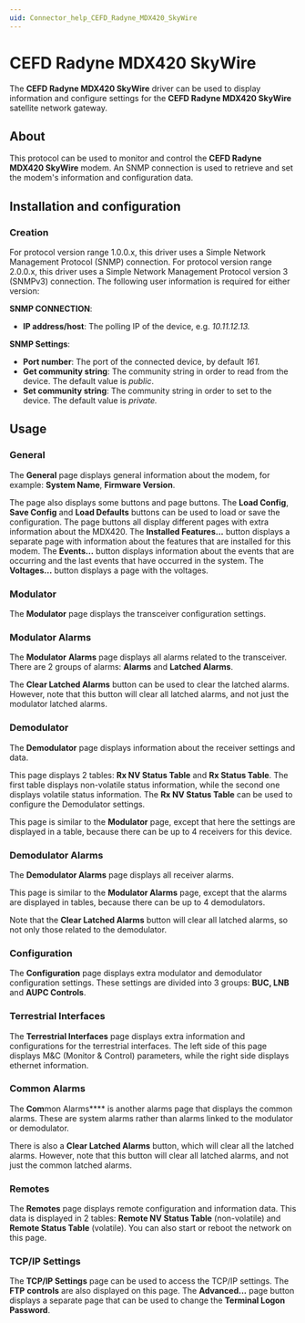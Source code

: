 ```yaml
---
uid: Connector_help_CEFD_Radyne_MDX420_SkyWire
---
```


# CEFD Radyne MDX420 SkyWire

The **CEFD Radyne MDX420 SkyWire** driver can be used to display information and configure settings for the **CEFD Radyne MDX420 SkyWire** satellite network gateway.

## About

This protocol can be used to monitor and control the **CEFD Radyne MDX420 SkyWire** modem. An SNMP connection is used to retrieve and set the modem's information and configuration data.

## Installation and configuration

### Creation

For protocol version range 1.0.0.x, this driver uses a Simple Network Management Protocol (SNMP) connection. For protocol version range 2.0.0.x, this driver uses a Simple Network Management Protocol version 3 (SNMPv3) connection. The following user information is required for either version:

**SNMP CONNECTION**:

- **IP address/host**: The polling IP of the device, e.g. *10.11.12.13.*

**SNMP Settings**:

- **Port number**: The port of the connected device, by default *161.*
- **Get community string**: The community string in order to read from the device. The default value is *public*.
- **Set community string**: The community string in order to set to the device. The default value is *private.*

## Usage

### General

The **General** page displays general information about the modem, for example: **System Name**, **Firmware Version**.

The page also displays some buttons and page buttons. The **Load Config**, **Save Config** and **Load Defaults** buttons can be used to load or save the configuration. The page buttons all display different pages with extra information about the MDX420. The **Installed Features...** button displays a separate page with information about the features that are installed for this modem. The **Events...** button displays information about the events that are occurring and the last events that have occurred in the system. The **Voltages...** button displays a page with the voltages.

### Modulator

The **Modulator** page displays the transceiver configuration settings.

### Modulator Alarms

The **Modulator** **Alarms** page displays all alarms related to the transceiver. There are 2 groups of alarms: **Alarms** and **Latched Alarms**.

The **Clear Latched Alarms** button can be used to clear the latched alarms. However, note that this button will clear all latched alarms, and not just the modulator latched alarms.

### Demodulator

The **Demodulator** page displays information about the receiver settings and data.

This page displays 2 tables: **Rx NV Status Table** and **Rx Status Table**. The first table displays non-volatile status information, while the second one displays volatile status information. The **Rx NV Status Table** can be used to configure the Demodulator settings.

This page is similar to the **Modulator** page, except that here the settings are displayed in a table, because there can be up to 4 receivers for this device.

### Demodulator Alarms

The **Demodulator Alarms** page displays all receiver alarms.

This page is similar to the **Modulator Alarms** page, except that the alarms are displayed in tables, because there can be up to 4 demodulators.

Note that the **Clear Latched Alarms** button will clear all latched alarms, so not only those related to the demodulator.

### Configuration

The **Configuration** page displays extra modulator and demodulator configuration settings. These settings are divided into 3 groups: **BUC, LNB** and **AUPC Controls**.

### Terrestrial Interfaces

The **Terrestrial Interfaces** page displays extra information and configurations for the terrestrial interfaces. The left side of this page displays M&C (Monitor & Control) parameters, while the right side displays ethernet information.

### Common Alarms

The **Com**mon Alarms**** is another alarms page that displays the common alarms. These are system alarms rather than alarms linked to the modulator or demodulator.

There is also a **Clear Latched Alarms** button, which will clear all the latched alarms. However, note that this button will clear all latched alarms, and not just the common latched alarms.

### Remotes

The **Remotes** page displays remote configuration and information data. This data is displayed in 2 tables: **Remote NV Status Table** (non-volatile) and **Remote Status Table** (volatile). You can also start or reboot the network on this page.

### TCP/IP Settings

The **TCP/IP Settings** page can be used to access the TCP/IP settings. The **FTP** **controls** are also displayed on this page. The **Advanced...** page button displays a separate page that can be used to change the **Terminal Logon Password**.
